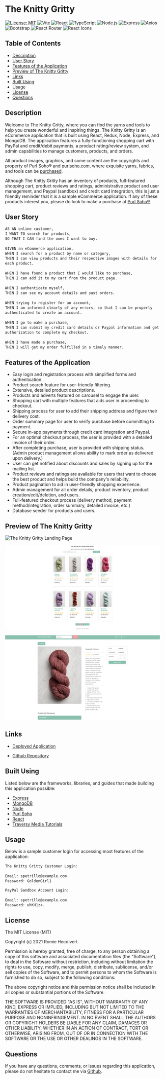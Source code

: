 # The Knitty Gritty

[![License: MIT](https://img.shields.io/badge/License-MIT-yellow.svg)](https://opensource.org/licenses/MIT)
![Vite](https://img.shields.io/badge/Built%20with-Vite-646CFF.svg)
![React](https://img.shields.io/badge/Framework-React-61DAFB.svg)
![TypeScript](https://img.shields.io/badge/Language-TypeScript-3178C6.svg)
![Node.js](https://img.shields.io/badge/Backend-Node.js-339933.svg)
![Express](https://img.shields.io/badge/Server-Express.js-000000.svg)
![Axios](https://img.shields.io/badge/HTTP%20Client-Axios-5A29E4.svg)
![Bootstrap](https://img.shields.io/badge/UI-Bootstrap-7952B3.svg)
![React Router](https://img.shields.io/badge/Router-React%20Router-CA4245.svg)
![React Icons](https://img.shields.io/badge/Icons-React%20Icons-E91E63.svg)

## Table of Contents

- [Description](#description)
- [User Story](#user-story)
- [Features of the Application](#features-of-the-application)
- [Preview of The Knitty Gritty](#preview-of-the-knitty-gritty)
- [Links](#links)
- [Built Using](#built-using)
- [Usage](#usage)
- [License](#license)
- [Questions](#questions)

## Description

Welcome to The Knitty Gritty, where you can find the yarns and tools to help you create wonderful and inspiring things.
The Knitty Gritty is an eCommerce application that is built using React, Redux, Node, Express, and MongoDB. The
application features a fully-functioning shopping cart with PayPal and credit/debit payments, a product rating/review
system, and admin capabilities to manage customers, products, and orders.

All product images, graphics, and some content are the copyrights and property of Purl Soho®
and [purlsoho.com](https://www.purlsoho.com/), where exquisite yarns, fabrics, and tools can
be [purchased](https://www.purlsoho.com/new.html).

Although The Knitty Gritty has an inventory of products, full-featured shopping cart, product reviews and ratings,
administrative product and user management, and Paypal (sandbox) and credit card integration, this is just a friendly
reminder that it is a sample eCommerce application. If any of these products interest you, please do look to make a
purchase at [Purl Soho®](https://www.purlsoho.com/).

## User Story

```
AS AN online customer,
I WANT TO search for products,
SO THAT I CAN find the ones I want to buy.

GIVEN an eCommerce application,
WHEN I search for a product by name or category,
THEN I can view products and their respective images with details for each product.

WHEN I have found a product that I would like to purchase,
THEN I can add it to my cart from the product page.

WHEN I authenticate myself,
THEN I can see my account details and past orders.

WHEN trying to register for an account,
THEN I am informed clearly of any errors, so that I can be properly authenticated to create an account.

WHEN I go to make a purchase,
THEN I can submit my credit card details or Paypal information and get authorization to complete my checkout.

WHEN I have made a purchase,
THEN I will get my order fulfilled in a timely manner.

```

## Features of the Application

- Easy login and registration process with simplified forms and authentication.
- Product search feature for user-friendly filtering.
- Extensive, detailed product descriptions.
- Products and adverts featured on carousel to engage the user.
- Shopping cart with multiple features that aids user in proceeding to checkout.
- Shipping process for user to add their shipping address and figure their delivery cost.
- Order summary page for user to verify purchase before committing to payment.
- Secure in-app payments through credit card integration and Paypal.
- For an optimal checkout process, the user is provided with a detailed invoice of their order.
- After completing purchase, user is provided with shipping status. (Admin product management allows ability to mark
  order as delivered upon delivery.)
- User can get notified about discounts and sales by signing up for the mailing list.
- Product reviews and ratings are available for users that want to choose the best product and helps build the company's
  reliability.
- Product pagination to aid in user-friendly shopping experience.
- Admin management for all order details, product inventory, product creation/edit/deletion, and users.
- Full-featured checkout process (delivery method, payment method/integration, order summary, detailed invoice, etc.)
- Database seeder for products and users.

## Preview of The Knitty Gritty

![The Knitty Gritty Landing Page](assets/images/theKnittyGrittyLandingPage.png)

![The Knitty Gritty Products Page](assets/images/theKnittyGrittyProductsPage.png)

![The Knitty Gritty Single Product Page](assets/images/theKnittyGrittyProductPage.png)

## Links

- [Deployed Application](https://the-knitty-gritty.netlify.app)

- [Github Repository](https://github.com/rh9891/TheKnittyGritty)

## Built Using

Listed below are the frameworks, libraries, and guides that made building this application possible:

- [Express](https://expressjs.com/)
- [MongoDB](https://www.mongodb.com/what-is-mongodb)
- [Node](https://nodejs.org/en/about/)
- [Purl Soho](https://www.purlsoho.com/)
- [React](https://reactjs.org/docs/getting-started.html)
- [Traversy Media Tutorials](https://www.traversymedia.com)

## Usage

Below is a sample customer login for accessing most features of the application:

```
The Knitty Gritty Customer Login:

Email: spetrillo@example.com
Password: GoldenGirl1
```

```
PayPal Sandbox Account Login:

Email: spetrillo@example.com
Password: uhKH1z<.
```

## License

The MIT License (MIT)

Copyright (c) 2021 Romie Hecdivert

Permission is hereby granted, free of charge, to any person obtaining a copy of this software and associated
documentation files (the "Software"), to deal in the Software without restriction, including without limitation the
rights to use, copy, modify, merge, publish, distribute, sublicense, and/or sell copies of the Software, and to permit
persons to whom the Software is furnished to do so, subject to the following conditions:

The above copyright notice and this permission notice shall be included in all copies or substantial portions of the
Software.

THE SOFTWARE IS PROVIDED "AS IS", WITHOUT WARRANTY OF ANY KIND, EXPRESS OR IMPLIED, INCLUDING BUT NOT LIMITED TO THE
WARRANTIES OF MERCHANTABILITY, FITNESS FOR A PARTICULAR PURPOSE AND NONINFRINGEMENT. IN NO EVENT SHALL THE AUTHORS OR
COPYRIGHT HOLDERS BE LIABLE FOR ANY CLAIM, DAMAGES OR OTHER LIABILITY, WHETHER IN AN ACTION OF CONTRACT, TORT OR
OTHERWISE, ARISING FROM, OUT OF OR IN CONNECTION WITH THE SOFTWARE OR THE USE OR OTHER DEALINGS IN THE SOFTWARE.

## Questions

If you have any questions, comments, or issues regarding this application, please do not hesitate to contact me
via [Github](https://github.com/rh9891).
